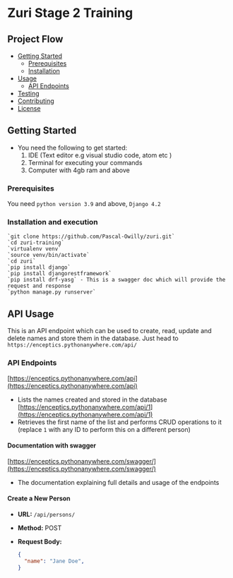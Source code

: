 # Zuri Stage 2 Training

## Project Flow

- [Getting Started](#getting-started)
  - [Prerequisites](#prerequisites)
  - [Installation](#installation)
- [Usage](#usage)
  - [API Endpoints](#api-endpoints)
- [Testing](#testing)
- [Contributing](#contributing)
- [License](#license)

## Getting Started

* You need the following to get started:
  1. IDE (Text editor e.g visual studio code, atom etc )
  2. Terminal for executing your commands
  3. Computer with 4gb ram and above

### Prerequisites

You need `python version 3.9` and above, `Django 4.2`

### Installation and execution

    `git clone https://github.com/Pascal-Owilly/zuri.git`
    `cd zuri-training`
    `virtualenv venv`
    `source venv/bin/activate`
    `cd zuri`
    `pip install django`
    `pip install djangorestframework`
    `pip install drf-yasg` - This is a swagger doc which will provide the request and response 
    `python manage.py runserver`

## API Usage

This is an API endpoint which can be used to create, read, update and delete names and store them in the database.
Just head to `https://enceptics.pythonanywhere.com/api/` 

### API Endpoints
 [https://enceptics.pythonanywhere.com/api](https://enceptics.pythonanywhere.com/api)

 - Lists the names created and stored in the database
 [https://enceptics.pythonanywhere.com/api/1](https://enceptics.pythonanywhere.com/api/1)
 - Retrieves the first name of the list and performs CRUD operations to it (replace `1` with any ID to perform this on a different person)

#### Documentation with swagger

 [https://enceptics.pythonanywhere.com/swagger/](https://enceptics.pythonanywhere.com/swagger/)
 - The documentation explaining full details and usage of the endpoints

#### Create a New Person

- **URL:** `/api/persons/`
- **Method:** POST
- **Request Body:**

  ```json
  {
    "name": "Jane Doe",
  }
